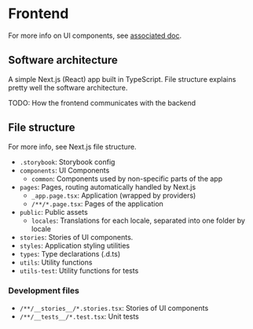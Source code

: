 # Frontend

For more info on UI components, see [associated doc](../development/components/index.md).

## Software architecture

A simple Next.js (React) app built in TypeScript. File structure explains pretty well the software architecture.

TODO: How the frontend communicates with the backend

## File structure

For more info, see Next.js file structure.

- `.storybook`: Storybook config
- `components`: UI Components
  - `common`: Components used by non-specific parts of the app
- `pages`: Pages, routing automatically handled by Next.js
  - `_app.page.tsx`: Application (wrapped by providers)
  - `/**/*.page.tsx`: Pages of the application
- `public`: Public assets
  - `locales`: Translations for each locale, separated into one folder by locale
- `stories`: Stories of UI components.
- `styles`: Application styling utilities
- `types`: Type declarations (.d.ts)
- `utils`: Utility functions
- `utils-test`: Utility functions for tests

### Development files

- `/**/__stories__/*.stories.tsx`: Stories of UI components
- `/**/__tests__/*.test.tsx`: Unit tests
